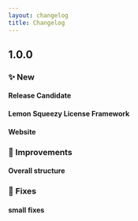 ```yaml
---
layout: changelog
title: Changelog
---
```

## __1.0.0__

### __✨ New__
#### Release Candidate
#### Lemon Squeezy License Framework
#### Website

### __💎 Improvements__
#### Overall structure

### __🐞 Fixes__
#### small fixes